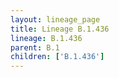 ```yaml
---
layout: lineage_page
title: Lineage B.1.436
lineage: B.1.436
parent: B.1
children: ['B.1.436']
---
```

